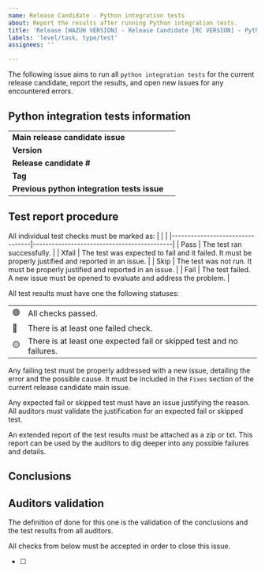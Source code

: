 ```yaml
---
name: Release Candidate - Python integration tests
about: Report the results after running Python integration tests.
title: 'Release [WAZUH VERSION] - Release Candidate [RC VERSION] - Python integration tests'
labels: 'level/task, type/test'
assignees: ''

---
```


The following issue aims to run all `python integration tests` for the current release candidate, report the results, and open new issues for any encountered errors.

## Python integration tests information
|                                      |                                            |
|--------------------------------------|--------------------------------------------|
| **Main release candidate issue**     |                                            |
| **Version**                          |                                            |
| **Release candidate #**              |                                            |
| **Tag**                              |                                            |
| **Previous python integration tests issue** |                                            |

## Test report procedure

All individual test checks must be marked as:
|                                  |                                            |
|---------------------------------|--------------------------------------------|
| Pass | The test ran successfully. |
| Xfail | The test was expected to fail and it failed. It must be properly justified and reported in an issue.  |
| Skip | The test was not run. It must be properly justified and reported in an issue.  |
| Fail | The test failed. A new issue must be opened to evaluate and address the problem. |

All test results must have one the following statuses:

|                                  |                                            |
|---------------------------------|--------------------------------------------|
| :green_circle:  | All checks passed. |
| :red_circle:  | There is at least one failed check. |
| :yellow_circle:  | There is at least one expected fail or skipped test and no failures. |

Any failing test must be properly addressed with a new issue, detailing the error and the possible cause. It must be included in the `Fixes` section of the current release candidate main issue.

Any expected fail or skipped test must have an issue justifying the reason. All auditors must validate the justification for an expected fail or skipped test.

An extended report of the test results must be attached as a zip or txt. This report can be used by the auditors to dig deeper into any possible failures and details.


## Conclusions

<!--

All tests have been executed, and the results can be found below.

| **Status**     | **Test**    | **Failure type**    | **Notes**      |
|----------------|-------------|---------------------|----------------|
|   |API tier 0 and 1| |
|   |API tier 2 |||
|   |RBAC tier 0 and 1|||
-->

## Auditors validation
The definition of done for this one is the validation of the conclusions and the test results from all auditors.

All checks from below must be accepted in order to close this issue.

- [ ]
